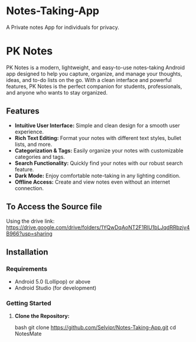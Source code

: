 # Notes-Taking-App
A Private notes App for individuals for privacy.
# PK Notes

PK Notes is a modern, lightweight, and easy-to-use notes-taking Android app designed to help you capture, organize, and manage your thoughts, ideas, and to-do lists on the go. With a clean interface and powerful features, PK Notes is the perfect companion for students, professionals, and anyone who wants to stay organized.

## Features

- **Intuitive User Interface:** Simple and clean design for a smooth user experience.
- **Rich Text Editing:** Format your notes with different text styles, bullet lists, and more.
- **Categorization & Tags:** Easily organize your notes with customizable categories and tags.
- **Search Functionality:** Quickly find your notes with our robust search feature.
- **Dark Mode:** Enjoy comfortable note-taking in any lighting condition.
- **Offline Access:** Create and view notes even without an internet connection.

## To Access the Source file
Using the drive link: https://drive.google.com/drive/folders/1YQwDqAoNT2F1RlU1bLJqdRRbzjv4B966?usp=sharing


## Installation

### Requirements

- Android 5.0 (Lollipop) or above
- Android Studio (for development)

### Getting Started

1. **Clone the Repository:**

   bash
   git clone https://github.com/Selvipr/Notes-Taking-App.git
   cd NotesMate
